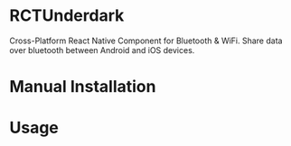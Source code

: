 # RCTUnderdark
Cross-Platform React Native Component for Bluetooth &amp; WiFi. Share data over bluetooth between Android and iOS devices.

# Manual Installation

# Usage
